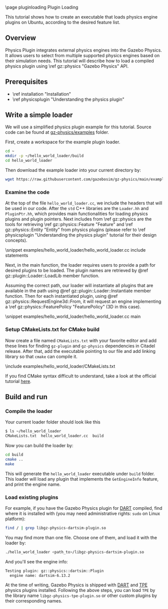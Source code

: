 \page pluginloading Plugin Loading

This tutorial shows how to create an executable that loads physics engine
plugins on Ubuntu, according to the desired feature list.

## Overview

Physics Plugin integrates external physics engines into the Gazebo Physics.
It allows users to select from multiple supported physics engines based on their
simulation needs. This tutorial will describe how to load a compiled physics
plugin using \ref gz::physics "Gazebo Physics" API.

## Prerequisites

- \ref installation "Installation"
- \ref physicsplugin "Understanding the physics plugin"

## Write a simple loader

We will use a simplified physics plugin example for this tutorial. Source code can be found at [gz-physics/examples](https://github.com/gazebosim/gz-physics/tree/main/examples/hello_world_loader) folder.

First, create a workspace for the example plugin loader.

```bash
cd ~
mkdir -p ~/hello_world_loader/build
cd hello_world_loader
```

Then download the example loader into your current directory by:

```bash
wget https://raw.githubusercontent.com/gazebosim/gz-physics/main/examples/hello_world_loader/hello_world_loader.cc
```

### Examine the code

At the top of the file `hello_world_loader.cc`, we include the headers that will
be used in our code. After the `std` C++ libraries are the `Loader.hh` and
`PluginPtr.hh`, which provides main functionalities for loading physics plugins
and plugin pointers. Next includes from \ref gz::physics are the tools for
retrieving \ref gz::physics::Feature "Feature" and
\ref gz::physics::Entity "Entity" from physics plugins (please refer to
\ref physicsplugin "Understanding the physics plugin" tutorial for their
design concepts).

\snippet examples/hello_world_loader/hello_world_loader.cc include statements

Next, in the main function, the loader requires users to provide a path for
desired plugins to be loaded. The plugin names are retrieved by
@ref gz::plugin::Loader::LoadLib member function.

Assuming the correct path, our loader will instantiate all plugins that are
available in the path using @ref gz::plugin::Loader::Instantiate member
function. Then for each instantiated plugin, using
@ref gz::physics::RequestEngine3d<Features>::From, it will request an
engine implementing a \ref gz::physics::FeaturePolicy "FeaturePolicy" (3D
 in this case).

\snippet examples/hello_world_loader/hello_world_loader.cc main

### Setup CMakeLists.txt for CMake build

Now create a file named `CMakeLists.txt` with your favorite editor and add these
lines for finding `gz-plugin` and `gz-physics` dependencies in Citadel release.
After that, add the executable pointing to our file and add linking library so
that `cmake` can compile it.

\include examples/hello_world_loader/CMakeLists.txt

If you find CMake syntax difficult to understand, take a look at the official tutorial [here](https://cmake.org/cmake/help/latest/guide/tutorial/index.html).

## Build and run

### Compile the loader

Your current loader folder should look like this

```bash
$ ls ~/hello_world_loader
CMakeLists.txt  hello_world_loader.cc  build
```

Now you can build the loader by:

```bash
cd build
cmake ..
make
```

This will generate the `hello_world_loader` executable under `build` folder.
This loader will load any plugin that implements the `GetEngineInfo` feature,
and print the engine name.

### Load existing plugins

For example, if you have the Gazebo Physics plugin for
[DART](https://dartsim.github.io/) compiled, find where it is installed with
(you may need administrative rights: `sudo` on Linux platform):

```bash
find / | grep libgz-physics-dartsim-plugin.so
```

You may find more than one file. Choose one of them, and load it with
the loader by:

```bash
./hello_world_loader <path_to>/libgz-physics-dartsim-plugin.so
```

And you'll see the engine info:

```bash
Testing plugin: gz::physics::dartsim::Plugin
  engine name: dartsim-6.13.2
```

At the time of writing, Gazebo Physics is shipped with
[DART](https://dartsim.github.io/) and [TPE](https://community.gazebosim.org/t/announcing-new-physics-engine-tpe-trivial-physics-engine/629)
physics plugins installed. Following the above steps, you can load `TPE` by the
library name `libgz-physics-tpe-plugin.so` or other custom plugins by
their corresponding names.

